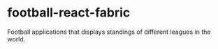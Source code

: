 # football-react-fabric
Football applications that displays standings of different leagues in the world.
